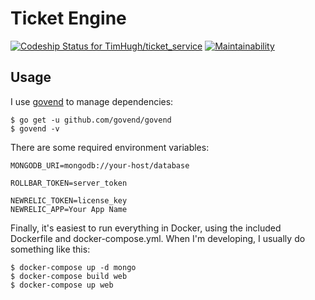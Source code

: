 # Ticket Engine

[ ![Codeship Status for TimHugh/ticket_service](https://app.codeship.com/projects/4c23f2b0-02fd-0136-93ef-3244a1cc3029/status?branch=master)](https://app.codeship.com/projects/280193)
[![Maintainability](https://api.codeclimate.com/v1/badges/84dd612c3de4bb20e86d/maintainability)](https://codeclimate.com/github/timhugh/ticket_service/maintainability)
<!-- uncomment after setting up test coverage reporting
[![Test Coverage](https://api.codeclimate.com/v1/badges/84dd612c3de4bb20e86d/test_coverage)](https://codeclimate.com/github/timhugh/ticket_service/test_coverage)
-->

## Usage

I use [govend](https://github.com/govend/govend) to manage dependencies:

```
$ go get -u github.com/govend/govend
$ govend -v
```

There are some required environment variables:
```
MONGODB_URI=mongodb://your-host/database

ROLLBAR_TOKEN=server_token

NEWRELIC_TOKEN=license_key
NEWRELIC_APP=Your App Name
```

Finally, it's easiest to run everything in Docker, using the included Dockerfile and docker-compose.yml. When I'm developing, I usually do something like this:

```
$ docker-compose up -d mongo
$ docker-compose build web
$ docker-compose up web
```
